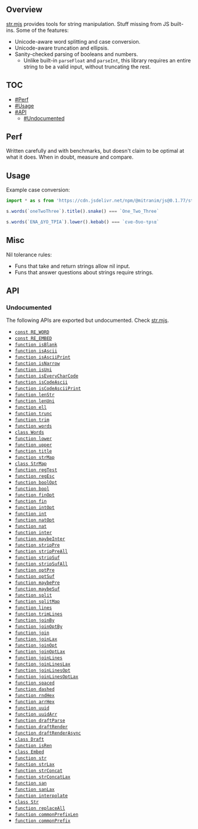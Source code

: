 ## Overview

[str.mjs](../str.mjs) provides tools for string manipulation. Stuff missing from JS built-ins. Some of the features:

* Unicode-aware word splitting and case conversion.
* Unicode-aware truncation and ellipsis.
* Sanity-checked parsing of booleans and numbers.
  * Unlike built-in `parseFloat` and `parseInt`, this library requires an entire string to be a valid input, without truncating the rest.

## TOC

* [#Perf](#perf)
* [#Usage](#usage)
* [#API](#api)
  * [#Undocumented](#undocumented)

## Perf

Written carefully and with benchmarks, but doesn't claim to be optimal at what it does. When in doubt, measure and compare.

## Usage

Example case conversion:

```js
import * as s from 'https://cdn.jsdelivr.net/npm/@mitranim/js@0.1.77/str.mjs'

s.words(`oneTwoThree`).title().snake() === `One_Two_Three`

s.words(`ΕΝΑ_ΔΥΟ_ΤΡΙΑ`).lower().kebab() === `ενα-δυο-τρια`
```

## Misc

Nil tolerance rules:

  * Funs that take and return strings allow nil input.
  * Funs that answer questions about strings require strings.

## API

### Undocumented

The following APIs are exported but undocumented. Check [str.mjs](../str.mjs).

  * [`const RE_WORD`](../str.mjs#L4)
  * [`const RE_EMBED`](../str.mjs#L5)
  * [`function isBlank`](../str.mjs#L7)
  * [`function isAscii`](../str.mjs#L8)
  * [`function isAsciiPrint`](../str.mjs#L9)
  * [`function isNarrow`](../str.mjs#L11)
  * [`function isUni`](../str.mjs#L17)
  * [`function isEveryCharCode`](../str.mjs#L19)
  * [`function isCodeAscii`](../str.mjs#L28)
  * [`function isCodeAsciiPrint`](../str.mjs#L32)
  * [`function lenStr`](../str.mjs#L36)
  * [`function lenUni`](../str.mjs#L38)
  * [`function ell`](../str.mjs#L45)
  * [`function trunc`](../str.mjs#L47)
  * [`function trim`](../str.mjs#L69)
  * [`function words`](../str.mjs#L71)
  * [`class Words`](../str.mjs#L80)
  * [`function lower`](../str.mjs#L141)
  * [`function upper`](../str.mjs#L142)
  * [`function title`](../str.mjs#L150)
  * [`function strMap`](../str.mjs#L156)
  * [`class StrMap`](../str.mjs#L169)
  * [`function regTest`](../str.mjs#L264)
  * [`function regEsc`](../str.mjs#L270)
  * [`function boolOpt`](../str.mjs#L274)
  * [`function bool`](../str.mjs#L281)
  * [`function finOpt`](../str.mjs#L283)
  * [`function fin`](../str.mjs#L288)
  * [`function intOpt`](../str.mjs#L290)
  * [`function int`](../str.mjs#L295)
  * [`function natOpt`](../str.mjs#L297)
  * [`function nat`](../str.mjs#L302)
  * [`function inter`](../str.mjs#L304)
  * [`function maybeInter`](../str.mjs#L314)
  * [`function stripPre`](../str.mjs#L324)
  * [`function stripPreAll`](../str.mjs#L331)
  * [`function stripSuf`](../str.mjs#L336)
  * [`function stripSufAll`](../str.mjs#L343)
  * [`function optPre`](../str.mjs#L348)
  * [`function optSuf`](../str.mjs#L354)
  * [`function maybePre`](../str.mjs#L360)
  * [`function maybeSuf`](../str.mjs#L366)
  * [`function split`](../str.mjs#L372)
  * [`function splitMap`](../str.mjs#L377)
  * [`function lines`](../str.mjs#L400)
  * [`function trimLines`](../str.mjs#L401)
  * [`function joinBy`](../str.mjs#L403)
  * [`function joinOptBy`](../str.mjs#L413)
  * [`function join`](../str.mjs#L423)
  * [`function joinLax`](../str.mjs#L424)
  * [`function joinOpt`](../str.mjs#L425)
  * [`function joinOptLax`](../str.mjs#L426)
  * [`function joinLines`](../str.mjs#L428)
  * [`function joinLinesLax`](../str.mjs#L429)
  * [`function joinLinesOpt`](../str.mjs#L430)
  * [`function joinLinesOptLax`](../str.mjs#L431)
  * [`function spaced`](../str.mjs#L435)
  * [`function dashed`](../str.mjs#L437)
  * [`function rndHex`](../str.mjs#L439)
  * [`function arrHex`](../str.mjs#L444)
  * [`function uuid`](../str.mjs#L458)
  * [`function uuidArr`](../str.mjs#L466)
  * [`function draftParse`](../str.mjs#L480)
  * [`function draftRender`](../str.mjs#L481)
  * [`function draftRenderAsync`](../str.mjs#L482)
  * [`class Draft`](../str.mjs#L497)
  * [`function isRen`](../str.mjs#L527)
  * [`class Embed`](../str.mjs#L530)
  * [`function str`](../str.mjs#L553)
  * [`function strLax`](../str.mjs#L559)
  * [`function strConcat`](../str.mjs#L565)
  * [`function strConcatLax`](../str.mjs#L569)
  * [`function san`](../str.mjs#L577)
  * [`function sanLax`](../str.mjs#L579)
  * [`function interpolate`](../str.mjs#L582)
  * [`class Str`](../str.mjs#L601)
  * [`function replaceAll`](../str.mjs#L611)
  * [`function commonPrefixLen`](../str.mjs#L631)
  * [`function commonPrefix`](../str.mjs#L643)
